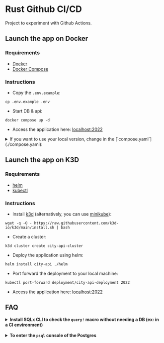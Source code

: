 # Rust Github CI/CD

Project to experiment with Github Actions.

## Launch the app on Docker

### Requirements

- [Docker](https://docs.docker.com/get-docker/)
- [Docker Compose](https://docs.docker.com/compose/install/)

### Instructions

- Copy the `.env.example`:

```shell
cp .env.example .env
```

- Start DB & api:

```shell
docker compose up -d
```

- Access the application here: [localhost:2022](http://localhost:2022/_health)

<details>
	<summary>
		If you want to use your local version, change in the [`compose.yaml`](./compose.yaml):
	</summary>

```yaml
services:
  api:
    image: ghcr.io/lapsus-ord/city-api:latest
  # ...
```

by:

```yaml
services:
  api:
    build:
      context: .
      target: production
    # ...
```

</details>

## Launch the app on K3D

### Requirements

- [helm](https://helm.sh/docs/intro/install/)
- [kubectl](https://kubernetes.io/docs/tasks/tools/install-kubectl/)

### Instructions

- Install [k3d](https://k3d.io/#installation) (alternatively, you can use [minikube](https://minikube.sigs.k8s.io/docs/start/)):

```shell
wget -q -O - https://raw.githubusercontent.com/k3d-io/k3d/main/install.sh | bash
```

- Create a cluster: 

```shell
k3d cluster create city-api-cluster
```

- Deploy the application using helm: 

```
helm install city-api ./helm
```

- Port forward the deployment to your local machine:

```shell
kubectl port-forward deployment/city-api-deployment 2022
```

- Access the application here: [localhost:2022](http://localhost:2022/_health)

## FAQ

<details>
	<summary>
		<strong>
			Install SQLx CLI to check the <code>query!</code> macro without
			needing a DB (ex: in a CI environment)
		</strong>
	</summary>

> ️ℹ️ Not needed with Docker

```shell
cargo install sqlx-cli
```

Source: [Enable building in "offline mode" with `query!()`
](https://github.com/launchbadge/sqlx/tree/main/sqlx-cli#enable-building-in-offline-mode-with-query)

</details>

<br>

<details>
	<summary><strong>To enter the <code>psql</code> console of the Postgres</strong></summary>

```shell
docker compose exec -e PGPASSWORD=CHANGEME -it db psql -U city-api city-db
```

</details>
